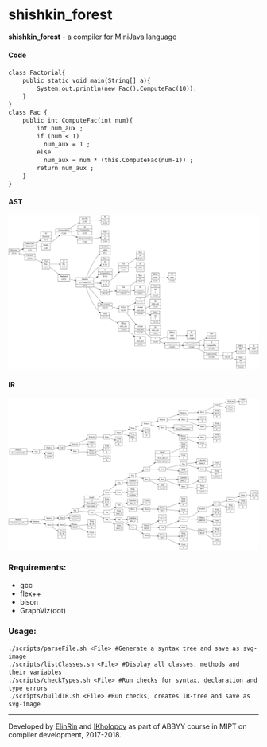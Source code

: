 # shishkin_forest 
**shishkin_forest** - a compiler for MiniJava language  
#### Code  
```
class Factorial{
    public static void main(String[] a){
	    System.out.println(new Fac().ComputeFac(10));
    }
}
class Fac {
    public int ComputeFac(int num){
	    int num_aux ;
	    if (num < 1)
	      num_aux = 1 ;
	    else 
	      num_aux = num * (this.ComputeFac(num-1)) ;
	    return num_aux ;
    }
}
```

#### AST
<img src="./tree.svg"/>  

#### IR  
<img src="./IR.svg"/>  

### Requirements:
- gcc
- flex++
- bison
- GraphViz(dot)

### Usage:
```
./scripts/parseFile.sh <File> #Generate a syntax tree and save as svg-image
./scripts/listClasses.sh <File> #Display all classes, methods and their variables
./scripts/checkTypes.sh <File> #Run checks for syntax, declaration and type errors
./scripts/buildIR.sh <File> #Run checks, creates IR-tree and save as svg-image
```
---
Developed by [ElinRin](https://github.com/ElinRin) and [IKholopov](https://github.com/IKholopov) as part of ABBYY course in MIPT on compiler development, 2017-2018.
